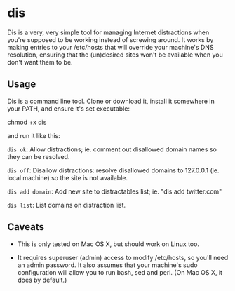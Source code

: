 dis
========================================================================

Dis is a very, very simple tool for managing Internet distractions
when you're supposed to be working instead of screwing around. It
works by making entries to your /etc/hosts that will override
your machine's DNS resolution, ensuring that the (un)desired
sites won't be available when you don't want them to be.


Usage
------------------------------------------------------------------------

Dis is a command line tool. Clone or download it, install it somewhere
in your PATH, and ensure it's set executable:

 chmod +x dis

and run it like this:

`dis ok`: Allow distractions; ie. comment out disallowed domain names
so they can be resolved.

`dis off`: Disallow distractions: resolve disallowed domains to
127.0.0.1 (ie. local machine) so the site is not available.

`dis add domain`: Add new site to distractables list; ie. "dis add
twitter.com"

`dis list`: List domains on distraction list.


Caveats
------------------------------------------------------------------------

 * This is only tested on Mac OS X, but should work on Linux too.

 * It requires superuser (admin) access to modify /etc/hosts, so
   you'll need an admin password. It also assumes that your machine's
   sudo configuration will allow you to run bash, sed and perl. (On
   Mac OS X, it does by default.)
